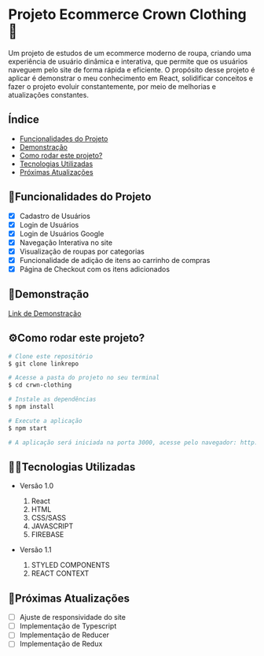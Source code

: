 # Projeto Ecommerce Crown Clothing 👑

Um projeto de estudos de um ecommerce moderno de roupa, criando uma experiência de usuário dinâmica e interativa, que permite que os usuários naveguem pelo site de forma rápida e eficiente. O propósito desse projeto é aplicar é demonstrar o meu conhecimento em React, solidificar conceitos e fazer o projeto evoluir constantemente, por meio de melhorias e atualizações constantes. 

## Índice

- <a href="#funcionalidades">Funcionalidades do Projeto</a>
- <a href="#demonstracao">Demonstração</a>
- <a href="#rodar">Como rodar este projeto?</a>
- <a href="#tecnologias">Tecnologias Utilizadas</a>
- <a href="#passos">Próximas Atualizações</a>

<div id='funcionalidades'/>

## 📱Funcionalidades do Projeto

- [x] Cadastro de Usuários
- [x] Login de Usuários 
- [x] Login de Usuários Google
- [x] Navegação Interativa no site
- [x] Visualização de roupas por categorias
- [x] Funcionalidade de adição de itens ao carrinho de compras
- [x] Página de Checkout com os itens adicionados

</div>

<div id='demonstracao'/>

## 👀Demonstração

[Link de Demonstração](https://crownecommerce.netlify.app)

</div>

<div id='rodar'/>

## ⚙️Como rodar este projeto?

```bash
# Clone este repositório
$ git clone linkrepo

# Acesse a pasta do projeto no seu terminal
$ cd crwn-clothing

# Instale as dependências
$ npm install

# Execute a aplicação
$ npm start

# A aplicação será iniciada na porta 3000, acesse pelo navegador: http://localhost:3000

```

</div>

<div id='tecnologias'/>

## 👨‍💻Tecnologias Utilizadas

- Versão 1.0
  1. React
  2. HTML
  3. CSS/SASS
  4. JAVASCRIPT
  5. FIREBASE

- Versão 1.1
  1. STYLED COMPONENTS
  2. REACT CONTEXT 

</div>

<div id='passos'>

## 🚀Próximas Atualizações

- [ ] Ajuste de responsividade do site
- [ ] Implementação de Typescript
- [ ] Implementação de Reducer
- [ ] Implementação de Redux

</div>
